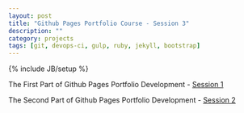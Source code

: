 ```yaml
---
layout: post
title: "Github Pages Portfolio Course - Session 3"
description: ""
category: projects
tags: [git, devops-ci, gulp, ruby, jekyll, bootstrap]
---
```

{% include JB/setup %}


<p>
  The First Part of Github Pages Portfolio Development - <a href={{ BASE_PATH }}"/projects/github-pages-portfolio-session1">Session 1</a>
</p>
<p>
  The Second Part of Github Pages Portfolio Development - <a href={{ BASE_PATH }}"/projects/github-pages-portfolio-session2">Session 2</a>
</p>
